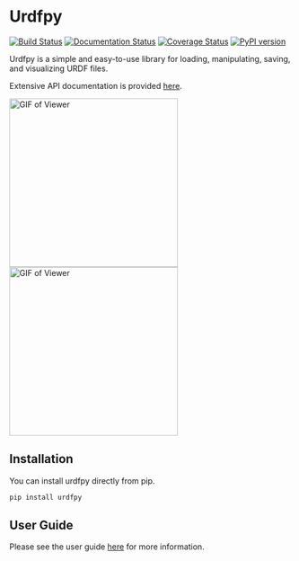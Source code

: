 # Urdfpy

[![Build Status](https://travis-ci.org/mmatl/urdfpy.svg?branch=master)](https://travis-ci.org/mmatl/urdfpy)
[![Documentation Status](https://readthedocs.org/projects/urdfpy/badge/?version=latest)](https://urdfpy.readthedocs.io/en/latest/?badge=latest)
[![Coverage Status](https://coveralls.io/repos/github/mmatl/urdfpy/badge.svg?branch=master)](https://coveralls.io/github/mmatl/urdfpy?branch=master)
[![PyPI version](https://badge.fury.io/py/urdfpy.svg)](https://badge.fury.io/py/urdfpy)

Urdfpy is a simple and easy-to-use library for loading, manipulating, saving,
and visualizing URDF files.

Extensive API documentation is provided [here](https://urdfpy.readthedocs.io/en/latest/).

<p float="left">
  <img src="https://github.com/mmatl/urdfpy/blob/master/docs/source/_static/robotiq.gif?raw=true" alt="GIF of Viewer" width="300"/>
  <img src="https://github.com/mmatl/urdfpy/blob/master/docs/source/_static/ur5.gif?raw=true" alt="GIF of Viewer" width="300"/>
</p>

## Installation
You can install urdfpy directly from pip.

```bash
pip install urdfpy
```

## User Guide
Please see the user guide [here](https://urdfpy.readthedocs.io/en/latest/examples/index.html) for
more information.
